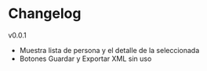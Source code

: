 Changelog
=========

v0.0.1   
- Muestra lista de persona y el detalle de la seleccionada  
- Botones Guardar y Exportar XML sin uso  